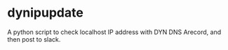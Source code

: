 # dynipupdate
A python script to check localhost IP address with DYN DNS Arecord, and then post to slack.  
